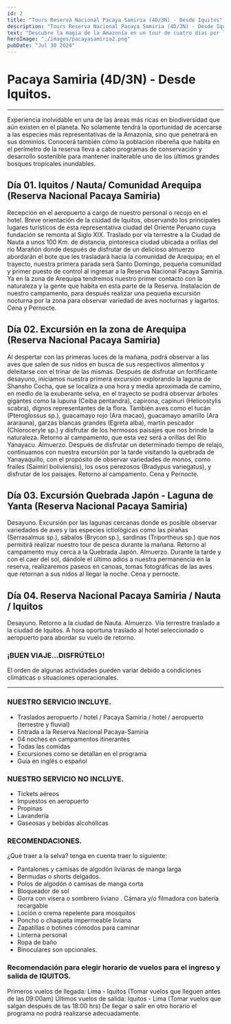 ```yaml
---
id: 2
title: "Tours Reserva Nacional Pacaya Samiria (4D/3N) - Desde Iquitos"
description: "Tours Reserva Nacional Pacaya Samiria (4D/3N) - Desde Iquitos"
text: "Descubre la magia de la Amazonía en un tour de cuatro días por la Reserva Nacional Pacaya Samiria, donde la aventura y la naturaleza se unen desde Iquitos."
heroImage: "./images/pacayasamiria2.png"
pubDate: "Jul 30 2024"
---
```


# Pacaya Samiria (4D/3N) - Desde Iquitos.

---

Experiencia inolvidable en una de las áreas más ricas en biodiversidad que aún existen en el planeta. No solamente tendrá la oportunidad de acercarse a las especies más representativas de la Amazonía, sino que penetrará en sus dominios. Conocerá también cómo la población ribereña que habita en el perímetro de la reserva lleva a cabo programas de conservación y desarrollo sostenible para mantener inalterable uno de los últimos grandes bosques tropicales inundables.

## Día 01. Iquitos / Nauta/ Comunidad Arequipa (Reserva Nacional Pacaya Samiria)

Recepción en el aeropuerto a cargo de nuestro personal o recojo en el hotel.
Breve orientación de la ciudad de Iquitos, observando los principales lugares turísticos de esta representativa ciudad del Oriente Peruano cuya fundación se remonta al Siglo XIX.
Traslado por vía terrestre a la Ciudad de Nauta a unos 100 Km. de distancia, pintoresca ciudad ubicada a orillas del río Marañón donde después de disfrutar de un delicioso almuerzo abordarán el bote que les trasladará hacia la comunidad de Arequipa; en el trayecto, nuestra primera parada será Santo Domingo, pequeña comunidad y primer puesto de control al ingresar a la Reserva Nacional Pacaya Samiria. Ya en la zona de Arequipa tendremos nuestro primer contacto con la naturaleza y la gente que habita en esta parte de la Reserva. Instalación de nuestro campamento, para después realizar una pequeña excursión nocturna por la zona para observar variedad de aves nocturnas y lagartos. Cena y Pernocte.

## Día 02. Excursión en la zona de Arequipa (Reserva Nacional Pacaya Samiria)

Al despertar con las primeras luces de la mañana, podrá observar a las aves que salen de sus nidos en busca de sus respectivos alimentos y deleitarse con el trinar de las mismas. Después de disfrutar un fortificante desayuno, iniciamos nuestra primera excursión explorando la laguna de Shansho Cocha, que se localiza a una hora y media aproximada de camino, en medio de la exuberante selva, en el trayecto se podrá observar árboles gigantes como la lupuna (Ceiba pentandra), capirona, capinuri (Helicostylis scabra), dignos representantes de la flora. También aves como el tucán (Pteroglossus sp.), guacamayo rojo (Ara macao), guacamayo amarillo (Ara ararauna), garzas blancas grandes (Egreta alba), martín pescador (Chloroceryle sp.) y disfrutar de los hermosos paisajes que nos brinde la naturaleza. Retorno al campamento, que esta vez será a orillas del Río Yanayacu. Almuerzo. Después de disfrutar un determinado tiempo de relajo, continuamos con nuestra excursión por la tarde visitando la quebrada de Yanayaquillo, con el propósito de observar variedades de monos, como frailes (Saimirí boliviensis), los osos perezosos (Bradypus variegatus), y disfrutar de los paisajes. Retorno al campamento. Cena y Pernocte.

## Día 03. Excursión Quebrada Japón - Laguna de Yanta (Reserva Nacional Pacaya Samiria)

Desayuno. Excursión por las lagunas cercanas donde es posible observar variedades de aves y las especies ictiológicas como las pirañas (Serrasalmus sp.), sábalos (Brycon sp.), sardinas (Triportheus sp.) que nos permitirá realizar nuestro tour de pesca durante la mañana. Retorno al campamento muy cerca a la Quebrada Japón. Almuerzo. Durante la tarde y con el caer del sol, dándole el último adiós a nuestra permanencia en la reserva, realizaremos paseos en canoas, tomas fotográficas de las aves que retornan a sus nidos al llegar la noche. Cena y pernocte.

## Día 04. Reserva Nacional Pacaya Samiria / Nauta / Iquitos

Desayuno. Retorno a la ciudad de Nauta. Almuerzo. Vía terrestre traslado a la ciudad de Iquitos. A hora oportuna traslado al hotel seleccionado o aeropuerto para abordar su vuelo de retorno.

### ¡BUEN VIAJE…DISFRÚTELO!

El orden de algunas actividades pueden variar debido a condiciones climáticas o situaciones operacionales.

---

### NUESTRO SERVICIO INCLUYE.

- Traslados aeropuerto / hotel / Pacaya Samiria / hotel / aeropuerto (terrestre y fluvial)
- Entrada a la Reserva Nacional Pacaya-Samiria
- 04 noches en campamentos itinerantes
- Todas las comidas
- Excursiones como se detallan en el programa
- Guía en inglés o español

### NUESTRO SERVICIO NO INCLUYE.

- Tickets aéreos
- Impuestos en aeropuerto
- Propinas
- Lavandería
- Gaseosas y bebidas alcohólicas

### RECOMENDACIONES.

¿Qué traer a la selva? tenga en cuenta traer lo siguiente:

- Pantalones y camisas de algodón livianas de manga larga
- Bermudas o shorts delgados.
- Polos de algodón o camisas de manga corta
- Bloqueador de sol
- Gorra con visera o sombrero liviano
  . Cámara y/o filmadora con batería recargable
- Loción o crema repelente para mosquitos
- Poncho o chaqueta impermeable liviana
- Zapatillas o botines cómodos para caminar
- Linterna personal
- Ropa de baño
- Binoculares son opcionales.

### Recomendación para elegir horario de vuelos para el ingreso y salida de IQUITOS.

Primeros vuelos de llegada: Lima - Iquitos (Tomar vuelos que lleguen antes de las 09:00am) Últimos vuelos de salida: Iquitos - Lima (Tomar vuelos que salgan después de las 18:00 hrs) De llegar o salir en otro horario el programa no podrá realizarse adecuadamente.
